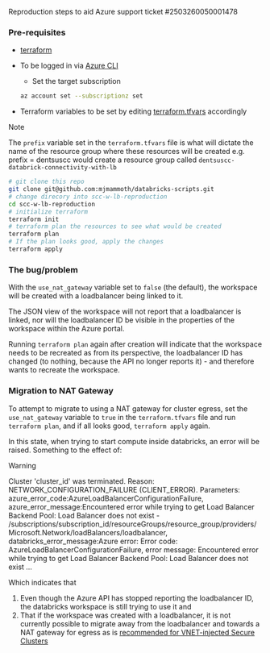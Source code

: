 Reproduction steps to aid Azure support ticket #2503260050001478

### Pre-requisites

- [terraform](https://developer.hashicorp.com/terraform/tutorials/aws-get-started/install-cli)
- To be logged in via [Azure CLI](https://learn.microsoft.com/en-us/cli/azure/)
  - Set the target subscription

  ```bash
  az account set --subscriptionz set 
- Terraform variables to be set by editing [terraform.tfvars](./terraform.tfvars) accordingly

> [!NOTE]
> The `prefix` variable set in the `terraform.tfvars` file is what will dictate the name of the resource group where these resources will be created
> e.g. prefix = dentsuscc would create a resource group called `dentsuscc-databrick-connectivity-with-lb`

```bash
# git clone this repo
git clone git@github.com:mjmammoth/databricks-scripts.git
# change direcory into scc-w-lb-reproduction
cd scc-w-lb-reproduction
# initialize terraform
terraform init
# terraform plan the resources to see what would be created
terraform plan
# If the plan looks good, apply the changes
terraform apply
```

### The bug/problem

With the `use_nat_gateway` variable set to `false` (the default), the workspace will be created with a loadbalancer being linked to it.

The JSON view of the workspace will not report that a loadbalancer is linked, nor will the loadbalancer ID be visible in the properties of the workspace within the Azure portal.

Running `terraform plan` again after creation will indicate that the workspace needs to be recreated as from its perspective, the loadbalancer ID has changed (to nothing, because the API no longer reports it) - and therefore wants to recreate the workspace.

### Migration to NAT Gateway

To attempt to migrate to using a NAT gateway for cluster egress, set the `use_nat_gateway` variable to `true` in the `terraform.tfvars` file and run `terraform plan`, and if all looks good, `terraform apply` again.

In this state, when trying to start compute inside databricks, an error will be raised.
Something to the effect of:

> [!Warning]
> Cluster 'cluster_id' was terminated. Reason: NETWORK_CONFIGURATION_FAILURE (CLIENT_ERROR). Parameters: azure_error_code:AzureLoadBalancerConfigurationFailure, azure_error_message:Encountered error while trying to get Load Balancer Backend Pool: Load Balancer does not exist - /subscriptions/subscription_id/resourceGroups/resource_group/providers/Microsoft.Network/loadBalancers/loadbalancer, databricks_error_message:Azure error: Error code: AzureLoadBalancerConfigurationFailure, error message: Encountered error while trying to get Load Balancer Backend Pool: Load Balancer does not exist ...

Which indicates that

1. Even though the Azure API has stopped reporting the loadbalancer ID, the databricks workspace is still trying to use it and
2. That if the workspace was created with a loadbalancer, it is not currently possible to migrate away from the loadbalancer and towards a NAT gateway for egress as is [recommended for VNET-injected Secure Clusters](https://learn.microsoft.com/en-us/azure/databricks/security/network/classic/secure-cluster-connectivity#egress-with-vnet-injection)
